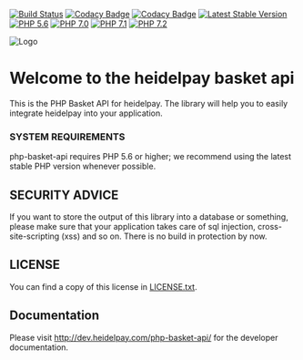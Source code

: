 [![Build Status](https://travis-ci.org/heidelpay/php-basket-api.svg?branch=develop)](https://travis-ci.org/heidelpay/php-basket-api)
[![Codacy Badge](https://api.codacy.com/project/badge/Grade/13dd225543524c93b2a9400e4b343fe1)](https://www.codacy.com/app/heidelpay/php-basket-api?utm_source=github.com&amp;utm_medium=referral&amp;utm_content=heidelpay/php-basket-api&amp;utm_campaign=Badge_Grade)
[![Codacy Badge](https://api.codacy.com/project/badge/Coverage/13dd225543524c93b2a9400e4b343fe1)](https://www.codacy.com/app/heidelpay/php-basket-api?utm_source=github.com&utm_medium=referral&utm_content=heidelpay/php-basket-api&utm_campaign=Badge_Coverage)
[![Latest Stable Version](https://poser.pugx.org/heidelpay/php-basket-api/v/stable)](https://packagist.org/packages/heidelpay/php-basket-api)
[![PHP 5.6](https://img.shields.io/badge/php-5.6-blue.svg)](http://www.php.net)
[![PHP 7.0](https://img.shields.io/badge/php-7.0-blue.svg)](http://www.php.net)
[![PHP 7.1](https://img.shields.io/badge/php-7.1-blue.svg)](http://www.php.net)
[![PHP 7.2](https://img.shields.io/badge/php-7.1-blue.svg)](http://www.php.net)

![Logo](https://dev.heidelpay.de/devHeidelpay_400_180.jpg)

# Welcome to the heidelpay basket api

This is the PHP Basket API for heidelpay. The library will help you to easily integrate heidelpay into your application.

### SYSTEM REQUIREMENTS

php-basket-api requires PHP 5.6 or higher; we recommend using the
latest stable PHP version whenever possible.

## SECURITY ADVICE
If you want to store the output of this library into a database or something, please make sure that your
application takes care of sql injection, cross-site-scripting (xss) and so on. There is no build in protection
by now.

## LICENSE

You can find a copy of this license in [LICENSE.txt](LICENSE.txt).

## Documentation

Please visit http://dev.heidelpay.com/php-basket-api/ for the developer documentation.
